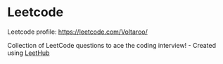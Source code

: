# Leetcode

Leetcode profile: https://leetcode.com/Voltaroo/



Collection of LeetCode questions to ace the coding interview! - Created using [LeetHub](https://github.com/QasimWani/LeetHub)
